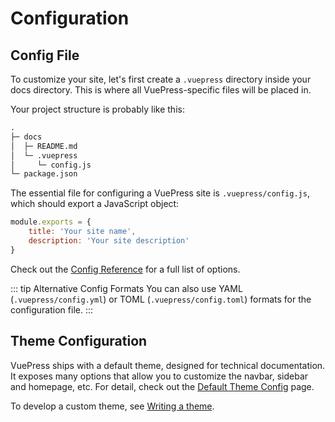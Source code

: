 # Configuration

## Config File

To customize your site, let's first create a `.vuepress` directory inside your docs directory. This is where all VuePress-specific files will be placed in.

Your project structure is probably like this:

``` md
.
├─ docs
│  ├─ README.md
│  └─ .vuepress
│     └─ config.js
└─ package.json
```

The essential file for configuring a VuePress site is `.vuepress/config.js`, which should export a JavaScript object:

``` js
module.exports = {
    title: 'Your site name',
    description: 'Your site description'
}
```

Check out the [Config Reference](https://vuepress.vuejs.org/config/) for a full list of options.

::: tip Alternative Config Formats
You can also use YAML (`.vuepress/config.yml`) or TOML (`.vuepress/config.toml`) formats for the configuration file.
:::

## Theme Configuration

VuePress ships with a default theme, designed for technical documentation. It exposes many options that allow you to customize the navbar, sidebar and homepage, etc. For detail, check out the [Default Theme Config](https://vuepress.vuejs.org/theme/default-theme-config.html) page.

To develop a custom theme, see [Writing a theme](https://vuepress.vuejs.org/theme/writing-a-theme.html).

